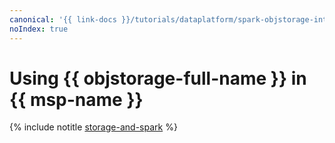 ```yaml
---
canonical: '{{ link-docs }}/tutorials/dataplatform/spark-objstorage-integration'
noIndex: true
---
```


# Using {{ objstorage-full-name }} in {{ msp-name }}

{% include notitle [storage-and-spark](../../_tutorials/dataplatform/spark-objstorage-integration.md) %}
